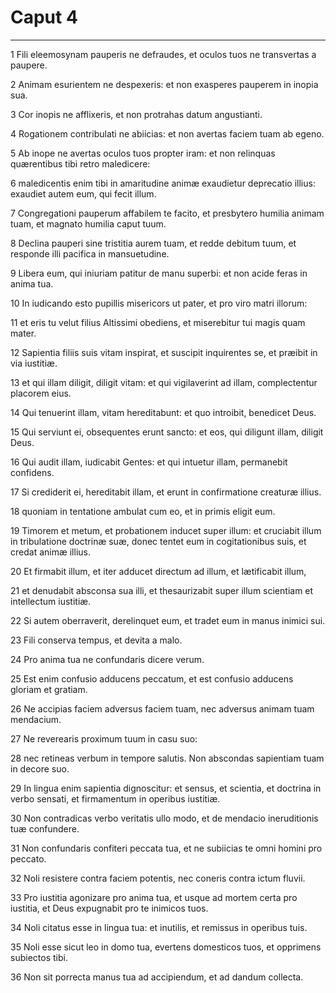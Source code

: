 # Caput 4

***

1 Fili eleemosynam pauperis ne defraudes, et oculos tuos ne transvertas a paupere.

2 Animam esurientem ne despexeris: et non exasperes pauperem in inopia sua.

3 Cor inopis ne afflixeris, et non protrahas datum angustianti.

4 Rogationem contribulati ne abiicias: et non avertas faciem tuam ab egeno.

5 Ab inope ne avertas oculos tuos propter iram: et non relinquas quærentibus tibi retro maledicere:

6 maledicentis enim tibi in amaritudine animæ exaudietur deprecatio illius: exaudiet autem eum, qui fecit illum.

7 Congregationi pauperum affabilem te facito, et presbytero humilia animam tuam, et magnato humilia caput tuum.

8 Declina pauperi sine tristitia aurem tuam, et redde debitum tuum, et responde illi pacifica in mansuetudine.

9 Libera eum, qui iniuriam patitur de manu superbi: et non acide feras in anima tua.

10 In iudicando esto pupillis misericors ut pater, et pro viro matri illorum:

11 et eris tu velut filius Altissimi obediens, et miserebitur tui magis quam mater.

12 Sapientia filiis suis vitam inspirat, et suscipit inquirentes se, et præibit in via iustitiæ.

13 et qui illam diligit, diligit vitam: et qui vigilaverint ad illam, complectentur placorem eius.

14 Qui tenuerint illam, vitam hereditabunt: et quo introibit, benedicet Deus.

15 Qui serviunt ei, obsequentes erunt sancto: et eos, qui diligunt illam, diligit Deus.

16 Qui audit illam, iudicabit Gentes: et qui intuetur illam, permanebit confidens.

17 Si crediderit ei, hereditabit illam, et erunt in confirmatione creaturæ illius.

18 quoniam in tentatione ambulat cum eo, et in primis eligit eum.

19 Timorem et metum, et probationem inducet super illum: et cruciabit illum in tribulatione doctrinæ suæ, donec tentet eum in cogitationibus suis, et credat animæ illius.

20 Et firmabit illum, et iter adducet directum ad illum, et lætificabit illum,

21 et denudabit absconsa sua illi, et thesaurizabit super illum scientiam et intellectum iustitiæ.

22 Si autem oberraverit, derelinquet eum, et tradet eum in manus inimici sui.

23 Fili conserva tempus, et devita a malo.

24 Pro anima tua ne confundaris dicere verum.

25 Est enim confusio adducens peccatum, et est confusio adducens gloriam et gratiam.

26 Ne accipias faciem adversus faciem tuam, nec adversus animam tuam mendacium.

27 Ne reverearis proximum tuum in casu suo:

28 nec retineas verbum in tempore salutis. Non abscondas sapientiam tuam in decore suo.

29 In lingua enim sapientia dignoscitur: et sensus, et scientia, et doctrina in verbo sensati, et firmamentum in operibus iustitiæ.

30 Non contradicas verbo veritatis ullo modo, et de mendacio ineruditionis tuæ confundere.

31 Non confundaris confiteri peccata tua, et ne subiicias te omni homini pro peccato.

32 Noli resistere contra faciem potentis, nec coneris contra ictum fluvii.

33 Pro iustitia agonizare pro anima tua, et usque ad mortem certa pro iustitia, et Deus expugnabit pro te inimicos tuos.

34 Noli citatus esse in lingua tua: et inutilis, et remissus in operibus tuis.

35 Noli esse sicut leo in domo tua, evertens domesticos tuos, et opprimens subiectos tibi.

36 Non sit porrecta manus tua ad accipiendum, et ad dandum collecta.

